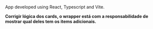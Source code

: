 App developed using React, Typescript and Vite.


**Corrigir lógica dos cards, o wrapper está com a responsabilidade de mostrar qual deles tem os items adicionais.**